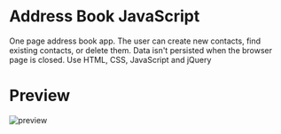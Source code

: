 # Address Book JavaScript

One page address book app. The user can create new contacts, find existing contacts, or delete them. Data isn't persisted when the browser page is closed.
Use HTML, CSS, JavaScript and jQuery

# Preview

![preview](https://northern-lights.fr/address_book/screenshots/address_book.png)

